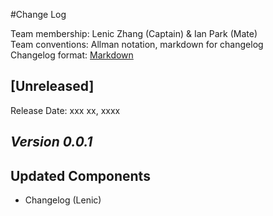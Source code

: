 #Change Log

Team membership:  Lenic Zhang (Captain) & Ian Park (Mate)  
Team conventions: Allman notation, markdown for changelog  
Changelog format: [Markdown](https://github.com/adam-p/markdown-here/wiki/Markdown-Cheatsheet) 

## [Unreleased]

Release Date: xxx xx, xxxx

## *Version 0.0.1*
   
## Updated Components

-   Changelog (Lenic)


